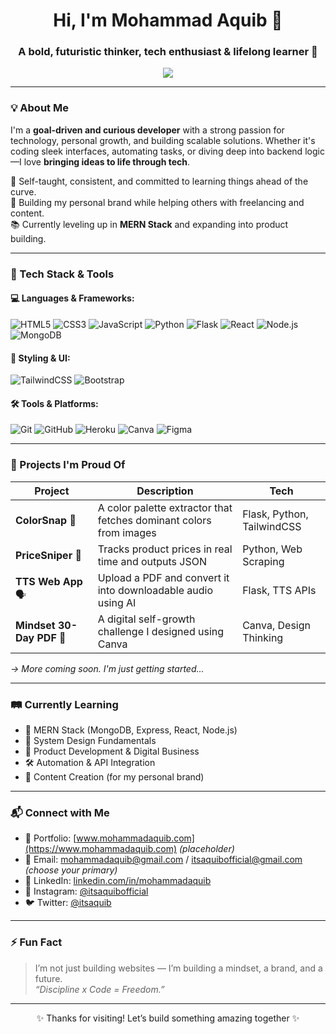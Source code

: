 <h1 align="center">Hi, I'm Mohammad Aquib 👋</h1>
<h3 align="center">A bold, futuristic thinker, tech enthusiast & lifelong learner 🚀</h3>

<p align="center">
  <img src="https://readme-typing-svg.demolab.com/?lines=Full+Stack+Explorer;Curious+Mind+in+Tech;Disciplined+Builder;Bold+Visionary;Learning+Every+Single+Day!" />
</p>

---

### 💡 About Me

I'm a **goal-driven and curious developer** with a strong passion for technology, personal growth, and building scalable solutions. Whether it's coding sleek interfaces, automating tasks, or diving deep into backend logic—I love **bringing ideas to life through tech**.

🧠 Self-taught, consistent, and committed to learning things ahead of the curve.  
🎯 Building my personal brand while helping others with freelancing and content.  
📚 Currently leveling up in **MERN Stack** and expanding into product building.

---

### 🔧 Tech Stack & Tools

#### 💻 Languages & Frameworks:
![HTML5](https://img.shields.io/badge/-HTML5-E34F26?style=flat&logo=html5&logoColor=white)
![CSS3](https://img.shields.io/badge/-CSS3-1572B6?style=flat&logo=css3)
![JavaScript](https://img.shields.io/badge/-JavaScript-F7DF1E?style=flat&logo=javascript&logoColor=black)
![Python](https://img.shields.io/badge/-Python-3776AB?style=flat&logo=python&logoColor=white)
![Flask](https://img.shields.io/badge/-Flask-000000?style=flat&logo=flask)
![React](https://img.shields.io/badge/-React-61DAFB?style=flat&logo=react)
![Node.js](https://img.shields.io/badge/-Node.js-339933?style=flat&logo=node.js)
![MongoDB](https://img.shields.io/badge/-MongoDB-47A248?style=flat&logo=mongodb)

#### 🎨 Styling & UI:
![TailwindCSS](https://img.shields.io/badge/-TailwindCSS-06B6D4?style=flat&logo=tailwindcss)
![Bootstrap](https://img.shields.io/badge/-Bootstrap-7952B3?style=flat&logo=bootstrap)

#### 🛠️ Tools & Platforms:
![Git](https://img.shields.io/badge/-Git-F05032?style=flat&logo=git)
![GitHub](https://img.shields.io/badge/-GitHub-181717?style=flat&logo=github)
![Heroku](https://img.shields.io/badge/-Heroku-430098?style=flat&logo=heroku)
![Canva](https://img.shields.io/badge/-Canva-00C4CC?style=flat&logo=canva)
![Figma](https://img.shields.io/badge/-Figma-F24E1E?style=flat&logo=figma)

---

### 📌 Projects I'm Proud Of

| Project | Description | Tech |
|--------|-------------|------|
| **ColorSnap** 🎨 | A color palette extractor that fetches dominant colors from images | Flask, Python, TailwindCSS |
| **PriceSniper** 🛒 | Tracks product prices in real time and outputs JSON | Python, Web Scraping |
| **TTS Web App** 🗣️ | Upload a PDF and convert it into downloadable audio using AI | Flask, TTS APIs |
| **Mindset 30-Day PDF** 📘 | A digital self-growth challenge I designed using Canva | Canva, Design Thinking |

_→ More coming soon. I'm just getting started..._

---

### 🛤️ Currently Learning

- 🧱 MERN Stack (MongoDB, Express, React, Node.js)
- 🧠 System Design Fundamentals
- 🚀 Product Development & Digital Business
- 🛠️ Automation & API Integration
- 🎥 Content Creation (for my personal brand)

---

### 📬 Connect with Me

- 🔗 Portfolio: [www.mohammadaquib.com](https://www.mohammadaquib.com) _(placeholder)_
- 📧 Email: mohammadaquib@gmail.com / itsaquibofficial@gmail.com _(choose your primary)_
- 💼 LinkedIn: [linkedin.com/in/mohammadaquib](https://linkedin.com/in/mohammadaquib)
- 📸 Instagram: [@itsaquibofficial](https://instagram.com/itsaquibofficial)
- 🐦 Twitter: [@itsaquib](https://twitter.com/itsaquib)

---

### ⚡ Fun Fact

> I’m not just building websites — I’m building a mindset, a brand, and a future.  
> _“Discipline x Code = Freedom.”_

---

<p align="center">✨ Thanks for visiting! Let’s build something amazing together ✨</p>
